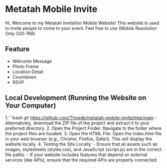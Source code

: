 # Metatah Mobile Invite

Hi, Welcome to my Metatah Invitation Mobile Website! This website is used to invite people to come to your event. Feel free to use (Mobile Resolution Only 320-768)

## Feature
- Welcome Message
- Photo Frame
- Location Detail
- Countdown
- RSVP

## Local Development (Running the Website on Your Computer)
  1.```bash
    git https://github.com/Thoede/metatah-mobile-invite/tree/main
    - Alternatively, download the ZIP file of the project and extract it to your preferred directory.
  2. Open the Project Folder: Navigate to the folder where the project files are located.
  3. Open the HTML File: Open the index.html file in your web browser (e.g., Chrome, Firefox, Safari). This will display the website locally.
  4. Testing the Site Locally:
    - Ensure that all assets such as images, stylesheets (styles.css), and JavaScript (script.js) are in the correct file paths.
    - If your website includes features that depend on external services (like APIs), ensure that the required APIs are properly connected.
